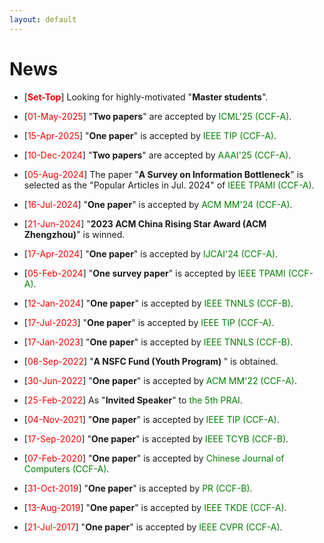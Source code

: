 ```yaml
---
layout: default
---
```


# News

<ul>

<p style="margin-top: 6px;"><li>[<font color="red"><b>Set-Top</b></font>] Looking for highly-motivated "<b>Master students</b>".

<p style="margin-top: 6px;"><li>[<font color="red">01-May-2025</font>] "<b>Two papers</b>" are accepted by <font color="green">ICML'25 (CCF-A)</font>.</li></p>

<p style="margin-top: 6px;"><li>[<font color="red">15-Apr-2025</font>] "<b>One paper</b>" is accepted by <font color="green">IEEE TIP (CCF-A)</font>.</li></p>

<p style="margin-top: 6px;"><li>[<font color="red">10-Dec-2024</font>] "<b>Two papers</b>" are accepted by <font color="green">AAAI'25 (CCF-A)</font>.</li></p>

<p style="margin-top: 6px;"><li>[<font color="red">05-Aug-2024</font>] The paper "<b>A Survey on Information Bottleneck</b>" is selected as the "Popular Articles in Jul. 2024" of <font color="green">IEEE TPAMI (CCF-A)</font>.</li></p>

<p style="margin-top: 6px;"><li>[<font color="red">16-Jul-2024</font>] "<b>One paper</b>" is accepted by <font color="green">ACM MM'24 (CCF-A)</font>.</li></p>

<p style="margin-top: 6px;"><li>[<font color="red">21-Jun-2024</font>] "<b>2023 ACM China Rising Star Award (ACM Zhengzhou)</b>" is winned.</li></p>

<p style="margin-top: 6px;"><li>[<font color="red">17-Apr-2024</font>] "<b>One paper</b>" is accepted by <font color="green">IJCAI'24 (CCF-A)</font>.</li></p>

<p style="margin-top: 6px;"><li>[<font color="red">05-Feb-2024</font>] "<b>One survey paper</b>" is accepted by <font color="green">IEEE TPAMI (CCF-A)</font>.</li></p>

<p style="margin-top: 6px;"><li>[<font color="red">12-Jan-2024</font>] "<b>One paper</b>" is accepted by <font color="green">IEEE TNNLS (CCF-B)</font>.</li></p>

<p style="margin-top: 6px;"><li>[<font color="red">17-Jul-2023</font>] "<b>One paper</b>" is accepted by <font color="green">IEEE TIP (CCF-A)</font>.</li></p>
 
<p style="margin-top: 6px;"><li>[<font color="red">17-Jan-2023</font>] "<b>One paper</b>" is accepted by <font color="green">IEEE TNNLS (CCF-B)</font>.</li></p> 
 
<p style="margin-top: 6px;"><li>[<font color="red">08-Sep-2022</font>] "<b>A NSFC Fund (Youth Program) </b>" is obtained.</li></p>
 
<p style="margin-top: 6px;"><li>[<font color="red">30-Jun-2022</font>] "<b>One paper</b>" is accepted by <font color="green">ACM MM'22 (CCF-A)</font>.</li></p>
 
<p style="margin-top: 6px;"><li>[<font color="red">25-Feb-2022</font>] As "<b>Invited Speaker</b>" to <font color="green"> the 5th PRAI</font>.</li></p>
 
<!-- <p style="margin-top: 6px;"><li>[<font color="red">24-Dec-2021</font>] Invited to be a member of "<b>The BAAI Young Scientist Association (Qingyuan Club)</b>".-->  
  
<p style="margin-top: 6px;"><li>[<font color="red">04-Nov-2021</font>] "<b>One paper</b>" is accepted by <font color="green">IEEE TIP (CCF-A)</font>.</li></p>  

<p style="margin-top: 6px;"><li>[<font color="red">17-Sep-2020</font>] "<b>One paper</b>" is accepted by <font color="green">IEEE TCYB (CCF-B)</font>.</li></p>

<p style="margin-top: 6px;"><li>[<font color="red">07-Feb-2020</font>] "<b>One paper</b>" is accepted by <font color="green">Chinese Journal of Computers (CCF-A)</font>.</li></p>

<p style="margin-top: 6px;"><li>[<font color="red">31-Oct-2019</font>] "<b>One paper</b>" is accepted by <font color="green">PR (CCF-B)</font>.</li></p>

<p style="margin-top: 6px;"><li>[<font color="red">13-Aug-2019</font>] "<b>One paper</b>" is accepted by <font color="green">IEEE TKDE (CCF-A)</font>.</li></p>
 
<p style="margin-top: 6px;"><li>[<font color="red">21-Jul-2017</font>]  "<b>One paper</b>" is accepted by <font color="green">IEEE CVPR (CCF-A)</font>.</li></p>
